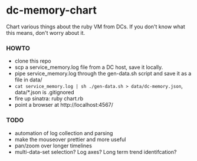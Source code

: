 dc-memory-chart
===============

Chart various things about the ruby VM from DCs. If you don't know what this means, don't worry about it.

### HOWTO
 * clone this repo
 * scp a service_memory.log file from a DC host, save it locally.
 * pipe service_memory.log through the gen-data.sh script and save it as a file in data/
  * `cat service_memory.log | sh ./gen-data.sh > data/dc-memory.json`, data/*.json is .gitignored
 * fire up sinatra: ruby chart.rb
 * point a browser at http://localhost:4567/
 
### TODO
 
* automation of log collection and parsing
* make the mouseover prettier and more useful
* pan/zoom over longer timelines
* multi-data-set selection? Log axes? Long term trend identifcation?
